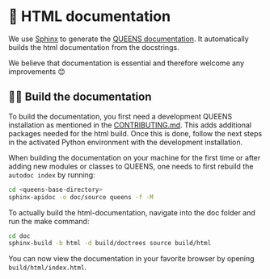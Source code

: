# :book: HTML documentation

We use [Sphinx](https://www.sphinx-doc.org/en/master/#) to generate the [QUEENS documentation](https://queens-py.github.io/queens). It automatically builds the html documentation from the docstrings.

We believe that documentation is essential and therefore welcome any improvements :blush:

## :woman_teacher: Build the documentation

To build the documentation, you first need a development QUEENS installation as mentioned in the [CONTRIBUTING.md](../CONTRIBUTING.md). This adds additional packages needed for the html build. Once this is done, follow the next steps in the activated Python environment with the development installation.

When building the documentation on your machine for the first time or after adding new modules or classes to QUEENS, one needs to first rebuild the `autodoc index` by running:

```bash
cd <queens-base-directory>
sphinx-apidoc -o doc/source queens -f -M
```

To actually build the html-documentation, navigate into the doc folder and run the make command:

```bash
cd doc
sphinx-build -b html -d build/doctrees source build/html
```

You can now view the documentation in your favorite browser by opening `build/html/index.html`.
